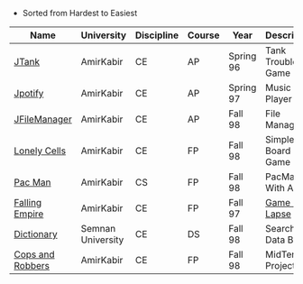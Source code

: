 * Sorted from Hardest to Easiest

| Name | University | Discipline | Course | Year | Description |
| --- | --- | --- | --- | --- | --- |
[JTank](https://github.com/Ahmadrezadl/University_Projects/tree/master/Java/JTank) | AmirKabir | CE | AP | Spring 96 | Tank Trouble Game |
[Jpotify](https://github.com/Ahmadrezadl/University_Projects/tree/master/Java/Jpotify) | AmirKabir | CE | AP | Spring 97 | Music Player |
[JFileManager](https://github.com/Ahmadrezadl/University_Projects/tree/master/Java/JFileManager) | AmirKabir | CE | AP | Fall 98 | File Manager |
[Lonely Cells](https://github.com/Ahmadrezadl/University_Projects/tree/master/C/Lonely%20Cells) | AmirKabir| CE | FP | Fall 98 | Simple Board Game |
[Pac Man](https://github.com/Ahmadrezadl/University_Projects/tree/master/C/Pacman) | AmirKabir | CS | FP | Fall 98 | PacMan With Ai |
[Falling Empire](https://github.com/Ahmadrezadl/University_Projects/tree/master/C/Falling%20Empire) | AmirKabir | CE | FP | Fall 97 | [Game Like Lapse](https://play.google.com/store/apps/details?id=com.cornago.stefano.lapse&hl=en) |
[Dictionary](https://github.com/Ahmadrezadl/University_Projects/tree/master/C%2B%2B/Dictionary) | Semnan University | CE | DS | Fall 98 | Search in Data Base |
[Cops and Robbers](https://github.com/Ahmadrezadl/University_Projects/tree/master/C/Cops%20And%20Robbers) | AmirKabir | CE | FP | Fall 98 | MidTerm Project |
